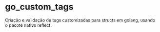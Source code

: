 # go_custom_tags
Criação e validação de tags customizadas para structs em golang, usando o pacote nativo reflect.
